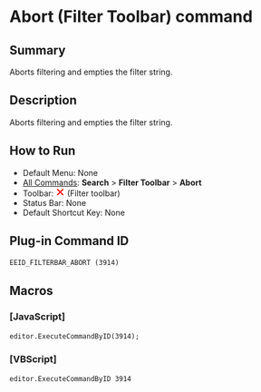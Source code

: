 # Abort (Filter Toolbar) command

## Summary

Aborts filtering and empties the filter string.

## Description

Aborts filtering and empties the filter string.

## How to Run

- Default Menu: None
- [All Commands](../tools/all_commands): **Search**
\> **Filter Toolbar** \> **Abort**
- Toolbar: ![](../../images/abort.gif) (Filter toolbar)
- Status Bar: None
- Default Shortcut Key: None

## Plug-in Command ID

```
EEID_FILTERBAR_ABORT (3914)
```

## Macros

### \[JavaScript\]

```
editor.ExecuteCommandByID(3914);
```

### \[VBScript\]

```
editor.ExecuteCommandByID 3914
```
